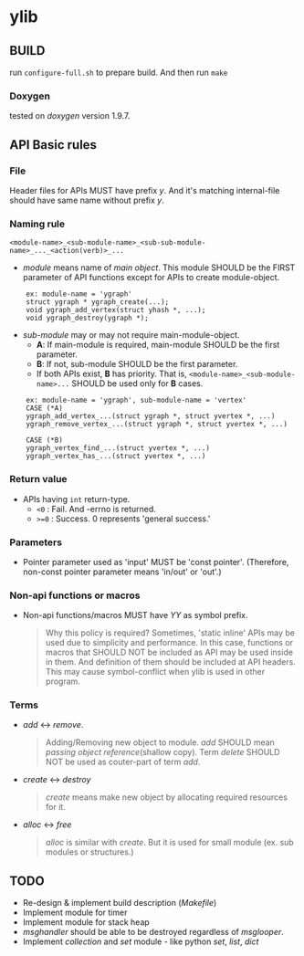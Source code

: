 # ylib
## BUILD
run `configure-full.sh` to prepare build. And then run `make`

### Doxygen
tested on *doxygen* version 1.9.7.

## API Basic rules
### File
Header files for APIs MUST have prefix *y*.
And it's matching internal-file should have same name without prefix *y*.


### Naming rule
`<module-name>_<sub-module-name>_<sub-sub-module-name>_..._<action(verb)>_...`

- *module* means name of *main object*. This module SHOULD be the FIRST parameter of API functions except for APIs to create module-object.
```
    ex: module-name = 'ygraph'
    struct ygraph * ygraph_create(...);
    void ygraph_add_vertex(struct yhash *, ...);
    void ygraph_destroy(ygraph *);
```

- *sub-module* may or may not require main-module-object.
    - **A**: If main-module is required, main-module SHOULD be the first parameter.
    - **B**: If not, sub-module SHOULD be the first parameter.
    - If both APIs exist, **B** has priority. That is, `<module-name>_<sub-module-name>...` SHOULD be used only for **B** cases.
```
    ex: module-name = 'ygraph', sub-module-name = 'vertex'
    CASE (*A)
    ygraph_add_vertex_...(struct ygraph *, struct yvertex *, ...)
    ygraph_remove_vertex_...(struct ygraph *, struct yvertex *, ...)

    CASE (*B)
    ygraph_vertex_find_...(struct yvertex *, ...)
    ygraph_vertex_has_...(struct yvertex *, ...)
```

### Return value
- APIs having `int` return-type.
    - `<0` : Fail. And -errno is returned.
    - `>=0` : Success. 0 represents 'general success.'


### Parameters
- Pointer parameter used as 'input' MUST be 'const pointer'.
 (Therefore, non-const pointer parameter means 'in/out' or 'out'.)


### Non-api functions or macros
- Non-api functions/macros MUST have *YY* as symbol prefix.
    > Why this policy is required?
    Sometimes, 'static inline' APIs may be used due to simplicity and performance.
    In this case, functions or macros that SHOULD NOT be included as API may be used inside in them.
    And definition of them should be included at API headers.
    This may cause symbol-conflict when ylib is used in other program.


### Terms
- *add* <-> *remove*.
    > Adding/Removing new object to module.
    *add* SHOULD mean *passing object reference*(shallow copy).
    Term *delete* SHOULD NOT be used as couter-part of term *add*.
- *create* <-> *destroy*
    > *create* means make new object by allocating required resources for it.
- *alloc* <-> *free*
    > *alloc* is similar with *create*. But it is used for small module (ex. sub modules or structures.)


## TODO
- Re-design & implement build description (*Makefile*)
- Implement module for timer
- Implement module for stack heap
- *msghandler* should be able to be destroyed regardless of *msglooper*.
- Implement *collection* and *set* module - like python *set*, *list*, *dict*

